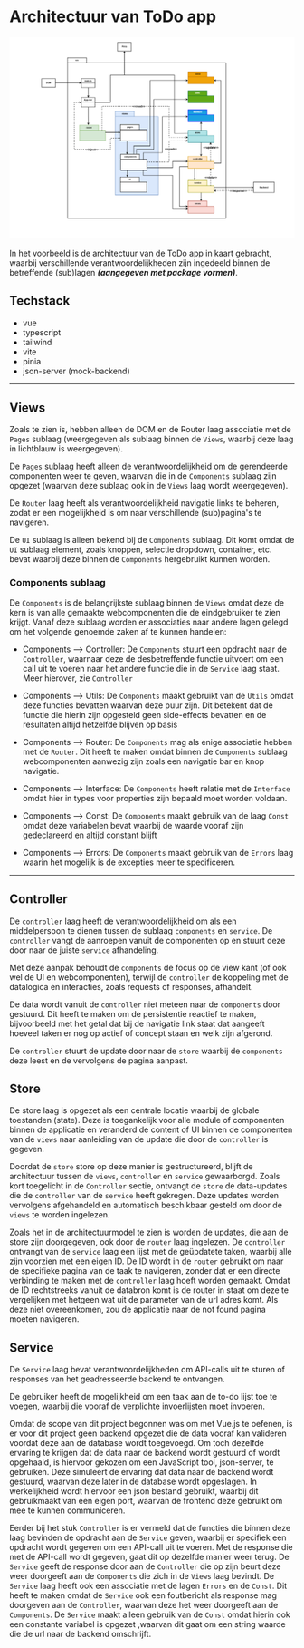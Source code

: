 # Architectuur van ToDo app

![frontend architecture](../model/simple_frontend_architecture_new.png)

In het voorbeeld is de architectuur van de ToDo app in kaart gebracht, waarbij verschillende verantwoordelijkheden zijn ingedeeld binnen de betreffende (sub)lagen ***(aangegeven met package vormen)***.

## Techstack

- vue
- typescript
- tailwind
- vite
- pinia
- json-server (mock-backend)

---

## Views

Zoals te zien is, hebben alleen de DOM en de Router laag associatie met de `Pages` sublaag (weergegeven als sublaag binnen de `Views`, waarbij deze laag in lichtblauw is weergegeven).

De `Pages` sublaag heeft alleen de verantwoordelijkheid om de gerendeerde componenten weer te geven, waarvan die in de `Components` sublaag zijn opgezet (waarvan deze sublaag ook in de `Views` laag wordt weergegeven).

De `Router` laag heeft als verantwoordelijkheid navigatie links te beheren, zodat er een mogelijkheid is om naar verschillende (sub)pagina's te navigeren.

De `UI` sublaag is alleen bekend bij de `Components` sublaag. Dit komt omdat de `UI` sublaag element, zoals knoppen, selectie dropdown, container, etc. bevat waarbij deze binnen de `Components` hergebruikt kunnen worden.

### Components sublaag

De `Components` is de belangrijkste sublaag binnen de `Views` omdat deze de kern is van alle gemaakte webcomponenten die de eindgebruiker te zien krijgt. Vanaf deze sublaag worden er associaties naar andere lagen gelegd om het volgende genoemde zaken af te kunnen handelen:

- Components --> Controller:
  De `Components` stuurt een opdracht naar de `Controller`, waarnaar deze de desbetreffende functie uitvoert om een call uit te voeren naar het andere functie die in de `Service` laag staat. Meer hierover, zie `Controller`
  <br />

- Components --> Utils:
  De `Components` maakt gebruikt van de `Utils` omdat deze functies bevatten waarvan deze puur zijn. Dit betekent dat de functie die hierin zijn opgesteld geen side-effects bevatten en de resultaten altijd hetzelfde blijven op basis
  <br />

- Components --> Router:
  De `Components` mag als enige associatie hebben met de `Router`. Dit heeft te maken omdat binnen de `Components` sublaag webcomponenten aanwezig zijn zoals een navigatie bar en knop navigatie.
  <br />

- Components --> Interface:
  De `Components` heeft relatie met de `Interface` omdat hier in types voor properties zijn bepaald moet worden voldaan.
  <br />

- Components --> Const:
  De `Components` maakt gebruik van de laag `Const` omdat deze variabelen bevat waarbij de waarde vooraf zijn gedeclareerd en altijd constant blijft
  <br />

- Components --> Errors:
  De `Components` maakt gebruik van de `Errors` laag waarin het mogelijk is de excepties meer te specificeren.

---

## Controller

De `controller` laag heeft de verantwoordelijkheid om als een middelpersoon te dienen tussen de sublaag `components` en `service`. De `controller` vangt de aanroepen vanuit de componenten op en stuurt deze door naar de juiste `service` afhandeling.

Met deze aanpak behoudt de `components` de focus op de view kant (of ook wel de UI en webcomponenten), terwijl de `controller` de koppeling met de datalogica en interacties, zoals requests of responses, afhandelt.

De data wordt vanuit de `controller` niet meteen naar de `components` door gestuurd. Dit heeft te maken om de persistentie reactief te maken, bijvoorbeeld met het getal dat bij de navigatie link staat dat aangeeft hoeveel taken er nog op actief of concept staan en welk zijn afgerond. 

De `controller` stuurt de update door naar de `store` waarbij de `components` deze leest en de vervolgens de pagina aanpast.

## Store

De store laag is opgezet als een centrale locatie waarbij de globale toestanden (state). Deze is toegankelijk voor alle module of componenten binnen de applicatie en veranderd de content of UI binnen de componenten van de `views` naar aanleiding van de update die door de `controller` is gegeven.

Doordat de `store` store op deze manier is gestructureerd, blijft de architectuur tussen de `views`, `controller` en `service` gewaarborgd. Zoals kort toegelicht in de `Controller` sectie, ontvangt de `store` de data-updates die de `controller` van de `service` heeft gekregen. Deze updates worden vervolgens afgehandeld en automatisch beschikbaar gesteld om door de `views` te worden ingelezen.

Zoals het in de architectuurmodel te zien is worden de updates, die aan de store zijn doorgegeven, ook door de `router` laag ingelezen. De `controller` ontvangt van de `service` laag een lijst met de geüpdatete taken, waarbij alle zijn voorzien met een eigen ID. De ID wordt in de `router` gebruikt om naar de specifieke pagina van de taak te navigeren, zonder dat er een directe verbinding te maken met de `controller` laag hoeft worden gemaakt. Omdat de ID rechtstreeks vanuit de databron komt is de router in staat om deze te vergelijken met hetgeen wat uit de parameter van de url adres komt. 
Als deze niet overeenkomen, zou de applicatie naar de not found pagina moeten navigeren. 

## Service

De `Service` laag bevat verantwoordelijkheden om API-calls uit te sturen of responses van het geadresseerde backend te ontvangen.

De gebruiker heeft de mogelijkheid om een taak aan de to-do lijst toe te voegen, waarbij die vooraf de verplichte invoerlijsten moet invoeren.

Omdat de scope van dit project begonnen was om met Vue.js te oefenen, is er voor dit project geen backend opgezet die de data vooraf kan valideren voordat deze aan de database wordt toegevoegd. Om toch dezelfde ervaring te krijgen dat de data naar de backend wordt gestuurd of wordt opgehaald, is hiervoor gekozen om een JavaScript tool, json-server, te gebruiken. Deze simuleert de ervaring dat data naar de backend wordt gestuurd, waarvan deze later in de database wordt opgeslagen. In werkelijkheid wordt hiervoor een json bestand gebruikt, waarbij dit gebruikmaakt van een eigen port, waarvan de frontend deze gebruikt om mee te kunnen communiceren.

Eerder bij het stuk `Controller` is er vermeld dat de functies die binnen deze laag bevinden de opdracht aan de `Service` geven, waarbij er specifiek een opdracht wordt gegeven om een API-call uit te voeren. Met de response die met de API-call wordt gegeven, gaat dit op dezelfde manier weer terug. De `Service` geeft de response door aan de `Controller`  die op zijn beurt deze weer doorgeeft aan de `Components` die zich in de `Views` laag bevindt. De `Service` laag heeft ook een associatie met de lagen `Errors` en de `Const`. Dit heeft te maken omdat de `Service` ook een foutbericht als response mag doorgeven aan de `Controller`, waarvan deze het weer doorgeeft aan de `Components`. De `Service` maakt alleen gebruik van de `Const` omdat hierin ook een constante variabel is opgezet ,waarvan dit gaat om een string waarde die de url naar de backend omschrijft.
